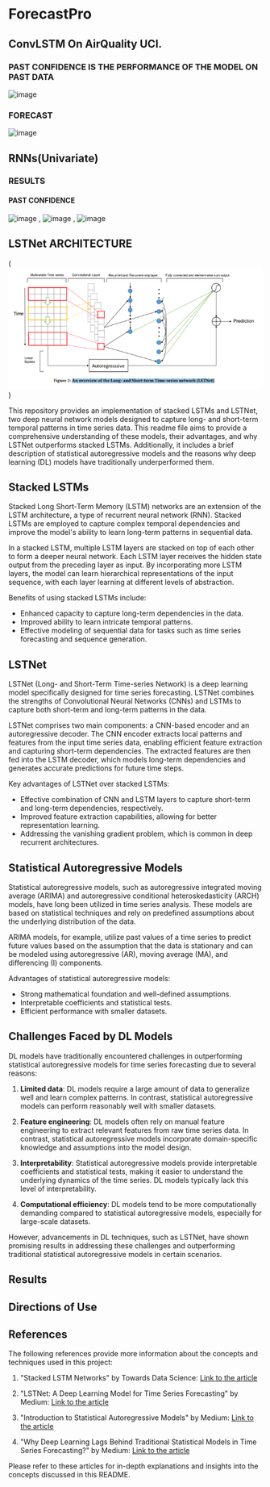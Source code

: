# ForecastPro
## ConvLSTM On AirQuality UCI.
   ### PAST CONFIDENCE IS THE PERFORMANCE OF THE MODEL ON PAST DATA
   ![image](https://github.com/dsgiitr/ForecastPro/assets/103068685/5764ddc2-1040-46ef-b567-a500b36db286)
   ### FORECAST
   ![image](https://github.com/dsgiitr/ForecastPro/assets/103068685/f373b544-b2dc-44b3-9b1b-2df9f51365f6)

   
## RNNs(Univariate)
### RESULTS 
   #### PAST CONFIDENCE
   ![image](https://github.com/dsgiitr/ForecastPro/assets/103068685/0cfe44d1-c1b5-4907-9dd0-b3b86fa9fb36) , ![image](https://github.com/dsgiitr/ForecastPro/assets/103068685/fc96ffac-4814-4e06-8870-45865b9e5fe7) ,       ![image](https://github.com/dsgiitr/ForecastPro/assets/103068685/01975965-2892-42f9-bb8d-8c825f73e460)


## LSTNet ARCHITECTURE
(![LSTNet Overview](image.png))

This repository provides an implementation of stacked LSTMs and LSTNet, two deep neural network models designed to capture long- and short-term temporal patterns in time series data. This readme file aims to provide a comprehensive understanding of these models, their advantages, and why LSTNet outperforms stacked LSTMs. Additionally, it includes a brief description of statistical autoregressive models and the reasons why deep learning (DL) models have traditionally underperformed them.

## Stacked LSTMs

Stacked Long Short-Term Memory (LSTM) networks are an extension of the LSTM architecture, a type of recurrent neural network (RNN). Stacked LSTMs are employed to capture complex temporal dependencies and improve the model's ability to learn long-term patterns in sequential data.

In a stacked LSTM, multiple LSTM layers are stacked on top of each other to form a deeper neural network. Each LSTM layer receives the hidden state output from the preceding layer as input. By incorporating more LSTM layers, the model can learn hierarchical representations of the input sequence, with each layer learning at different levels of abstraction.

Benefits of using stacked LSTMs include:
- Enhanced capacity to capture long-term dependencies in the data.
- Improved ability to learn intricate temporal patterns.
- Effective modeling of sequential data for tasks such as time series forecasting and sequence generation.

## LSTNet

LSTNet (Long- and Short-Term Time-series Network) is a deep learning model specifically designed for time series forecasting. LSTNet combines the strengths of Convolutional Neural Networks (CNNs) and LSTMs to capture both short-term and long-term patterns in the data.

LSTNet comprises two main components: a CNN-based encoder and an autoregressive decoder. The CNN encoder extracts local patterns and features from the input time series data, enabling efficient feature extraction and capturing short-term dependencies. The extracted features are then fed into the LSTM decoder, which models long-term dependencies and generates accurate predictions for future time steps.

Key advantages of LSTNet over stacked LSTMs:
- Effective combination of CNN and LSTM layers to capture short-term and long-term dependencies, respectively.
- Improved feature extraction capabilities, allowing for better representation learning.
- Addressing the vanishing gradient problem, which is common in deep recurrent architectures.

## Statistical Autoregressive Models

Statistical autoregressive models, such as autoregressive integrated moving average (ARIMA) and autoregressive conditional heteroskedasticity (ARCH) models, have long been utilized in time series analysis. These models are based on statistical techniques and rely on predefined assumptions about the underlying distribution of the data.

ARIMA models, for example, utilize past values of a time series to predict future values based on the assumption that the data is stationary and can be modeled using autoregressive (AR), moving average (MA), and differencing (I) components.

Advantages of statistical autoregressive models:
- Strong mathematical foundation and well-defined assumptions.
- Interpretable coefficients and statistical tests.
- Efficient performance with smaller datasets.

## Challenges Faced by DL Models

DL models have traditionally encountered challenges in outperforming statistical autoregressive models for time series forecasting due to several reasons:

1. **Limited data**: DL models require a large amount of data to generalize well and learn complex patterns. In contrast, statistical autoregressive models can perform reasonably well with smaller datasets.

2. **Feature engineering**: DL models often rely on manual feature engineering to extract relevant features from raw time series data. In contrast, statistical autoregressive models incorporate domain-specific knowledge and assumptions into the model design.

3. **Interpretability**: Statistical autoregressive models provide interpretable coefficients and statistical tests, making it easier to understand the underlying dynamics of the time series. DL models typically lack this level of interpretability.

4. **Computational efficiency**: DL models tend to be more computationally demanding compared to statistical autoregressive models, especially for large-scale datasets.

However, advancements in DL techniques, such as LSTNet, have shown promising results in addressing these challenges and outperforming traditional statistical autoregressive models in certain scenarios.

## Results

<!-- Placeholder for the results of the project. -->

## Directions of Use

<!-- Placeholder for the updated directions of use as the project proceeds. -->

## References

The following references provide more information about the concepts and techniques used in this project:

1. "Stacked LSTM Networks" by Towards Data Science:
   [Link to the article](https://medium.com/towards-data-science/stacked-long-short-term-memory-networks-4e3fc9f807d2)

2. "LSTNet: A Deep Learning Model for Time Series Forecasting" by Medium:
   [Link to the article](https://medium.com/analytics-vidhya/lstnet-a-deep-learning-model-for-time-series-forecasting-28550fb9c3c8)

3. "Introduction to Statistical Autoregressive Models" by Medium:
   [Link to the article](https://medium.com/@josephruffianto/introduction-to-statistical-autoregressive-models-7f1b6b7fcfb3)

4. "Why Deep Learning Lags Behind Traditional Statistical Models in Time Series Forecasting?" by Medium:
   [Link to the article](https://medium.com/@aakashns/why-deep-learning-lags-behind-traditional-statistical-models-in-time-series-forecasting-15e7e2d89cf)

Please refer to these articles for in-depth explanations and insights into the concepts discussed in this README.

